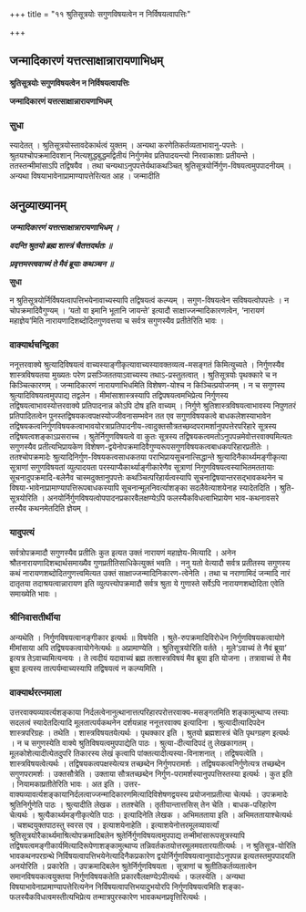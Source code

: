 +++
title = "११ श्रुतिसूत्रयोः सगुणविषयत्वेन न निर्विषयत्वापत्तिः"

+++


## जन्मादिकारणं यत्तत्साक्षान्नारायणाभिधम्

**श्रुतिसूत्रयोः सगुणविषयत्वेन न निर्विषयत्वापत्तिः**

**जन्मादिकारणं यत्तत्साक्षान्नारायणाभिधम्**

### **सुधा**

स्यादेतत् । श्रुतिसूत्रयोस्तावदेकार्थत्वं युक्तम् । अन्यथा करणेतिकर्तव्यताभावानु-पपत्तेः । श्रुतयश्चोपक्रमादिवशान् नित्यशुद्धबुद्धमद्वितीयं निर्गुणमेव प्रतिपादयन्त्यो निरवाकाशाः प्रतीयन्ते । ततस्तन्मीमांसाऽपि तद्विषयैव । तथा चन्यथाऽनुपपत्तेर्यथाकथञ्चित् श्रुतिसूत्रयोर्निर्गुण-विषयत्वमुपपादनीयम् । अन्यथा विषयाभावेनाप्रामाण्यापत्तेरित्यत आह । जन्मादीति

## **अनुव्याख्यानम्**

***जन्मादिकारणं यत्तत्साक्षान्नारायणाभिधम् ।***

***वदन्ति श्रुतयो ब्रह्म शास्त्रं चैतत्तदर्थतः ॥***

***प्रवृत्तमस्त्ववाच्यं ते मैवं ब्रूयाः कथञ्चन ॥***

**सुधा**

न श्रुतिसूत्रयोर्निर्विषयत्वापत्तिभयेनावाच्यस्यापि तद्विषयत्वं कल्प्यम् । सगुण-विषयत्वेन सविषयत्वोपपत्तेः । न चोपक्रमादिवैगुण्यम् । ‘यतो वा इमानि भूतानि जायन्ते’ इत्यादौ साक्षाज्जन्मादिकारणत्वेन, ‘नारायणं महाज्ञेय’मिति नारायणादिशब्दोदितगुणवत्तया च सर्वत्र सगुणस्यैव प्रतीतेरिति भावः ।

### **वाक्यार्थचन्द्रिका**

ननूत्तरवाक्ये श्रुत्यादिविषयत्वं वाच्यस्याङ्गीकृत्यावाच्यस्यावक्तव्यत्व-मसङ्गतं किमित्युच्यते । निर्गुणस्यैव शास्त्रविषयतया मुख्यतः परेण प्रसञ्जिततयाऽवाच्यस्य तथाऽ-प्रस्तुतत्वात् । श्रुतिसूत्रयोः पृथक्कारे च न किञ्चित्कारणम् । जन्मादिकारणं नारायणाभिधमिति विशेषण-योश्च न किञ्चित्प्रयोजनम् । न च सगुणस्य श्रुत्यादिविषयत्वमुपपाद्य तद्वलेन । मीमांसाशास्त्रस्यापि तद्विपषयत्वमभिप्रेत्य निर्गुणस्य तद्विषयत्वाभावस्योत्तरवाक्ये प्रतिपादनान्न कोऽपि दोष इति वाच्यम् । निर्गुणे श्रुतिशास्त्रविषयत्वाभावस्य निपुणतरं प्रतिपादितत्वेन पुनस्तद्विषयकत्वपक्षस्योज्जीवनासम्भवेन तत एव सगुणविषयकत्वे बाधकलेशस्याभावेन तद्विषयकत्वनिर्गुणविषयकत्वाभावयोरत्राप्रतिपादनीय-त्वादुक्तसौत्रतच्छव्दपरामर्शानुपपत्तेरपरिहारे सूत्रस्य तद्विषयत्वशङ्काऽप्रसराच्च । श्रुतेर्निगुणविषयत्वे वा कुतः सूत्रस्य तद्विषयकत्वमतोऽनुपपन्नमेवोत्तरवाक्यमित्यतः सगुणस्यैव प्रतीत्यभिप्रायकेण विशेषण-द्वयेनोपक्रमादिवैगुण्यरूपसगुणविषयकत्वबाधकपरिहारप्रतीतेः । ततश्चोपक्रमादेः श्रुत्यादिनिर्गुण-विषयकत्वसाधकतया पराभिप्रायसूचनात्सिद्धान्ते श्रुत्यादिनैकार्थ्यमङ्गीकृत्या सूत्राणां सगुणविषयतां व्युत्पादयता परस्याप्यैकार्थ्याङ्गीकारेणैव सूत्राणां निगुणविषयत्वस्याभितमततायाः सूचनादुपक्रमादि-बलेनैव चास्मदुक्तानुपपत्तेः कथञ्चित्परिहार्यत्वस्यापि सूचनाद्विषयान्तरसद्भावकथनेन च विषया-भावेनाप्रामाण्यापत्तिरूपबाधकस्यापि सूचनान्मूलनिवर्त्याशङ्का सदलैवेत्याशयेनाह स्यादेतदिति । श्रुति-सूत्रयोरिति । अनयोर्निर्गुणविषयत्वोपपादनप्रकारवैलक्षण्येऽपि फलस्यैकविधत्वाभिप्रायेण भाव-कथनावसरे तस्यैव कथनमेतदिति ज्ञेयम् ।

### **यादुपत्यं**

सर्वत्रोपक्रमादौ सगुणस्यैव प्रतीतिः कुत इत्यत उक्तं नारायणं महाज्ञेय-मित्यादि । अनेन श्रौतनारायणादिशब्दार्थसमाख्यैव गुणप्रतीतिसाधिकेत्युक्तं भवति । ननु यतो वेत्यादौ सर्वत्र प्रतीतस्य सगुणस्य कथं नारायणशब्दोदितगुणत्त्वमित्यत उक्तं साक्षाज्जन्मादिनिकारण-त्वेनेति । तथा च नराणामिदं जन्मादि नारं दातृतया तदाश्रयत्वान्नारायण इति व्युत्पत्त्योपक्रमादौ सर्वत्र श्रुता ये गुणास्ते सर्वेऽपि नारायणशब्दोदिता एवेति समाख्येति भावः ।

### **श्रीनिवासतीर्थीया**

अन्यथेति । निर्गुणविषयत्वानङ्गीकार इत्यर्थः ॥ विषयेति । श्रुते-रुपक्रमादिविरोधेन निर्गुणविषयकत्वायोगे मीमांसाया अपि तद्विषयकत्वायोगेनेत्यर्थः ॥ अप्रामाण्येति । श्रुतिसूत्रयोरिति वर्तते । मूले‘ऽवाच्यं ते नैवं ब्रूया’ इत्यत्र तेऽवाच्यमित्यन्वयः । ते त्वदीयं यदावाच्यं ब्रह्म तत्शास्त्रविषयं मैव ब्रूया इति योजना । तत्रावाच्यं ते मैव ब्रूया इत्यस्य तात्पर्यम्वाच्यस्यापि तद्विषयत्वं न कल्प्यमिति ।

### **वाक्यार्थरत्नमाला**

उत्तरवाक्यव्यावर्त्यशङ्काया निर्दलत्वेनानुत्थानात्तत्परिहारपरोत्तरवाक्य-मसङ्गतमिति शङ्कामुत्थाप्य तस्याः सदलत्वं स्यादेतदित्यादि मूलतात्पर्यकथनेन दर्शयन्नाह ननूत्तरवाक्य इत्यादिना । श्रुत्यादीत्यादिपदेन शास्त्रपरिग्रहः । तथेति । शास्त्रविषयतयेत्यर्थः । पृथक्कार इति । श्रुतयो ब्रह्मशास्त्रं चेति पृथग्ग्रहण इत्यर्थः । न च सगुणस्येति वाक्ये श्रुतिविषयत्वमुपपाद्येति पाठः । श्रुत्या-दीत्यादिपदं तु लेखकागतम् । मूलकोशेत्यादीत्येतदुपरि तिकारस्य लेखं कृत्वापि पांक्तत्यादीत्यस्या-विनाशनात् । तद्विषयत्वेति । शास्त्रविषयत्वेत्यर्थः । तद्विषयकत्वपक्षस्येत्यत्र तच्छब्देन निर्गुणपरामर्शः । तद्विषयकत्वनिर्गुणेत्यत्र तच्छब्देन सगुणपरामर्शः । उक्तसौत्रेति । उक्ताया सौत्रतच्छब्देन निर्गुण-परामर्शस्यानुपपत्तिस्तस्या इत्यर्थः । कुत इति । नियामकाप्रतीतेरिति भावः । अत इति । उत्तर-वाक्यव्यावर्त्यशङ्कायानिर्दलत्वाज्जन्मादिकारणमित्यादिविशेषणद्वयस्य प्रयोजनाप्रतीत्या चेत्यर्थः । उपक्रमादेः श्रुतिनिर्गुणेति पाठः । श्रुत्यादीति लेखक । ततश्चेति । तृतीयान्तात्तसिस् तेन चेति । बाधक-परिहारेण चेत्यर्थः । श्रुत्यैकार्थ्यमङ्गीकृत्येति पाठः । इत्यादिनेति लेखक । अभिमतताया इति । अभिमततायाश्चेत्यर्थः । चशब्दयुक्तपाठस्तु स्वरस एव । इत्याशयेनाहेति । इत्याशयेनोत्तरमूलव्यावर्त्यां श्रुतिसूत्रयोरैकार्थ्यमाश्रित्योपक्रमादिबलेन श्रुतेर्निर्गुणविषयत्वमुपपाद्य तन्मीमांसारूपसूत्रस्यापि तद्विषयत्वमङ्गीकार्यमित्यादिरूपेणाशङ्कामुत्थाप्य तन्निवर्तकतयोत्तरमूलमवतारयतीत्यर्थः । न श्रुतिसूत्र-योरिति भावकथनपरग्रन्थे निर्विषयत्वापत्तिभयेनेत्यादिनैकप्रकारेण द्वयोर्निर्गुणविषयत्वानुवादोऽनुपपन्न इत्यतस्तमुपपादयति अनयोरिति । प्रकारेति । उपक्रमादिबलेन श्रुतेर्निर्गुणविषयता । सूत्राणां च श्रुतीतिकर्तव्यतात्वेन समानविषयकत्वयुक्तया निर्गुणविषयकतेति प्रकारवैलक्षण्येऽपीत्यर्थः । फलस्येति । अन्यथा विषयाभावेनाप्रामाण्यापत्तेरित्यनेन निर्विषयत्वापत्तिभयादुभयोरपि निर्गुणविषयत्वमिति शङ्का-फलस्यैकविधत्वमस्तीत्यभिप्रेत्य तन्मात्रपुरस्कारेण भावकथनप्रवृत्तिरित्यर्थः ।





